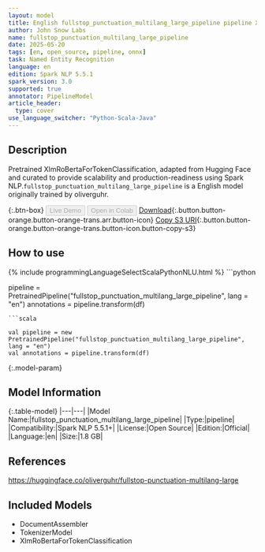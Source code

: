 ```yaml
---
layout: model
title: English fullstop_punctuation_multilang_large_pipeline pipeline XlmRoBertaForTokenClassification from oliverguhr
author: John Snow Labs
name: fullstop_punctuation_multilang_large_pipeline
date: 2025-05-20
tags: [en, open_source, pipeline, onnx]
task: Named Entity Recognition
language: en
edition: Spark NLP 5.5.1
spark_version: 3.0
supported: true
annotator: PipelineModel
article_header:
  type: cover
use_language_switcher: "Python-Scala-Java"
---
```


## Description

Pretrained XlmRoBertaForTokenClassification, adapted from Hugging Face and curated to provide scalability and production-readiness using Spark NLP.`fullstop_punctuation_multilang_large_pipeline` is a English model originally trained by oliverguhr.

{:.btn-box}
<button class="button button-orange" disabled>Live Demo</button>
<button class="button button-orange" disabled>Open in Colab</button>
[Download](https://s3.amazonaws.com/auxdata.johnsnowlabs.com/public/models/fullstop_punctuation_multilang_large_pipeline_en_5.5.1_3.0_1747754169947.zip){:.button.button-orange.button-orange-trans.arr.button-icon}
[Copy S3 URI](s3://auxdata.johnsnowlabs.com/public/models/fullstop_punctuation_multilang_large_pipeline_en_5.5.1_3.0_1747754169947.zip){:.button.button-orange.button-orange-trans.button-icon.button-copy-s3}

## How to use



<div class="tabs-box" markdown="1">
{% include programmingLanguageSelectScalaPythonNLU.html %}
```python

pipeline = PretrainedPipeline("fullstop_punctuation_multilang_large_pipeline", lang = "en")
annotations =  pipeline.transform(df)   

```
```scala

val pipeline = new PretrainedPipeline("fullstop_punctuation_multilang_large_pipeline", lang = "en")
val annotations = pipeline.transform(df)

```
</div>

{:.model-param}
## Model Information

{:.table-model}
|---|---|
|Model Name:|fullstop_punctuation_multilang_large_pipeline|
|Type:|pipeline|
|Compatibility:|Spark NLP 5.5.1+|
|License:|Open Source|
|Edition:|Official|
|Language:|en|
|Size:|1.8 GB|

## References

https://huggingface.co/oliverguhr/fullstop-punctuation-multilang-large

## Included Models

- DocumentAssembler
- TokenizerModel
- XlmRoBertaForTokenClassification